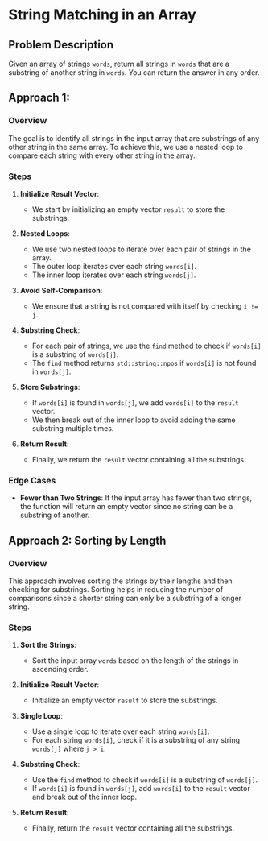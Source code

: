 # String Matching in an Array

## Problem Description
Given an array of strings `words`, return all strings in `words` that are a substring of another string in `words`. You can return the answer in any order.

## Approach 1:

### Overview
The goal is to identify all strings in the input array that are substrings of any other string in the same array. To achieve this, we use a nested loop to compare each string with every other string in the array.

### Steps

1. **Initialize Result Vector**:
   - We start by initializing an empty vector `result` to store the substrings.

2. **Nested Loops**:
   - We use two nested loops to iterate over each pair of strings in the array.
   - The outer loop iterates over each string `words[i]`.
   - The inner loop iterates over each string `words[j]`.

3. **Avoid Self-Comparison**:
   - We ensure that a string is not compared with itself by checking `i != j`.

4. **Substring Check**:
   - For each pair of strings, we use the `find` method to check if `words[i]` is a substring of `words[j]`.
   - The `find` method returns `std::string::npos` if `words[i]` is not found in `words[j]`.

5. **Store Substrings**:
   - If `words[i]` is found in `words[j]`, we add `words[i]` to the `result` vector.
   - We then break out of the inner loop to avoid adding the same substring multiple times.

6. **Return Result**:
   - Finally, we return the `result` vector containing all the substrings.

### Edge Cases
- **Fewer than Two Strings**: If the input array has fewer than two strings, the function will return an empty vector since no string can be a substring of another.

## Approach 2: Sorting by Length

### Overview
This approach involves sorting the strings by their lengths and then checking for substrings. Sorting helps in reducing the number of comparisons since a shorter string can only be a substring of a longer string.

### Steps

1. **Sort the Strings**:
   - Sort the input array `words` based on the length of the strings in ascending order.

2. **Initialize Result Vector**:
   - Initialize an empty vector `result` to store the substrings.

3. **Single Loop**:
   - Use a single loop to iterate over each string `words[i]`.
   - For each string `words[i]`, check if it is a substring of any string `words[j]` where `j > i`.

4. **Substring Check**:
   - Use the `find` method to check if `words[i]` is a substring of `words[j]`.
   - If `words[i]` is found in `words[j]`, add `words[i]` to the `result` vector and break out of the inner loop.

5. **Return Result**:
   - Finally, return the `result` vector containing all the substrings.